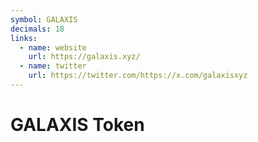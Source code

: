 ```yaml
---
symbol: GALAXIS
decimals: 18
links:
  - name: website
    url: https://galaxis.xyz/
  - name: twitter
    url: https://twitter.com/https://x.com/galaxisxyz
---
```


# GALAXIS Token
